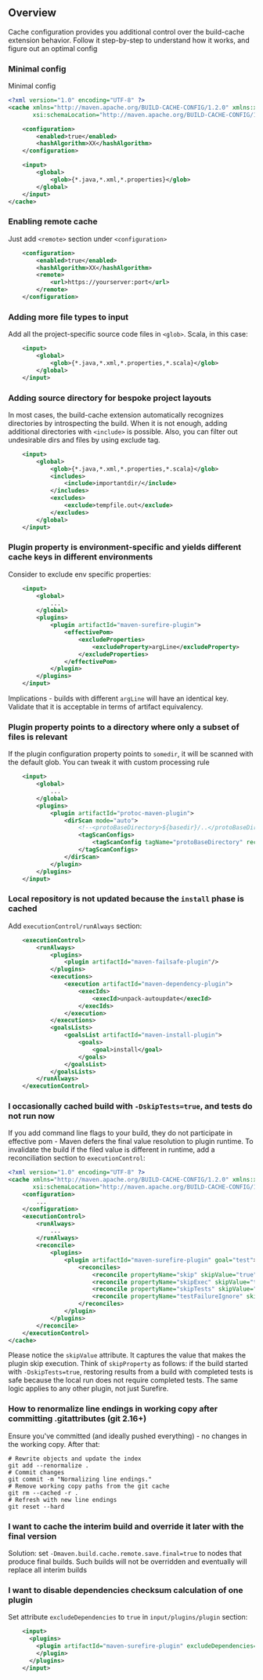 <!---
 Licensed to the Apache Software Foundation (ASF) under one or more
 contributor license agreements.  See the NOTICE file distributed with
 this work for additional information regarding copyright ownership.
 The ASF licenses this file to You under the Apache License, Version 2.0
 (the "License"); you may not use this file except in compliance with
 the License.  You may obtain a copy of the License at

      http://www.apache.org/licenses/LICENSE-2.0

 Unless required by applicable law or agreed to in writing, software
 distributed under the License is distributed on an "AS IS" BASIS,
 WITHOUT WARRANTIES OR CONDITIONS OF ANY KIND, either express or implied.
 See the License for the specific language governing permissions and
 limitations under the License.
-->

## Overview

Cache configuration provides you additional control over the build-cache extension behavior. Follow it step-by-step to
understand how it works, and figure out an optimal config

### Minimal config

Minimal config

```xml
<?xml version="1.0" encoding="UTF-8" ?>
<cache xmlns="http://maven.apache.org/BUILD-CACHE-CONFIG/1.2.0" xmlns:xsi="http://www.w3.org/2001/XMLSchema-instance"
       xsi:schemaLocation="http://maven.apache.org/BUILD-CACHE-CONFIG/1.2.0 https://maven.apache.org/xsd/build-cache-config-1.2.0.xsd">

    <configuration>
        <enabled>true</enabled>
        <hashAlgorithm>XX</hashAlgorithm>
    </configuration>

    <input>
        <global>
            <glob>{*.java,*.xml,*.properties}</glob>
        </global>
    </input>
</cache>
```

### Enabling remote cache

Just add `<remote>` section under `<configuration>`

```xml
    <configuration>
        <enabled>true</enabled>
        <hashAlgorithm>XX</hashAlgorithm>
        <remote>
            <url>https://yourserver:port</url>
        </remote>
    </configuration>
```

### Adding more file types to input

Add all the project-specific source code files in `<glob>`. Scala, in this case:

```xml
    <input>
        <global>
            <glob>{*.java,*.xml,*.properties,*.scala}</glob>
        </global>
    </input>
```

### Adding source directory for bespoke project layouts

In most cases, the build-cache extension automatically recognizes directories by introspecting the build. When it is not enough, adding additional directories with `<include>` is possible. Also, you can filter out undesirable dirs and files by using exclude tag.

```xml
    <input>
        <global>
            <glob>{*.java,*.xml,*.properties,*.scala}</glob>
            <includes>
                <include>importantdir/</include>
            </includes>
            <excludes>
                <exclude>tempfile.out</exclude>
            </excludes>
        </global>
    </input>
```

### Plugin property is environment-specific and yields different cache keys in different environments

Consider to exclude env specific properties:

```xml
    <input>
        <global>
            ...
        </global>
        <plugins>
            <plugin artifactId="maven-surefire-plugin">
                <effectivePom>
                    <excludeProperties>
                        <excludeProperty>argLine</excludeProperty>
                    </excludeProperties>
                </effectivePom>
            </plugin>
        </plugins>
    </input>
```

Implications - builds with different `argLine` will have an identical key. Validate that it is acceptable in terms of artifact equivalency.

### Plugin property points to a directory where only a subset of files is relevant

If the plugin configuration property points to `somedir`, it will be scanned with the default glob. You can tweak it with custom
processing rule

```xml
    <input>
        <global>
            ...
        </global>
        <plugins>
            <plugin artifactId="protoc-maven-plugin">
                <dirScan mode="auto">
                    <!--<protoBaseDirectory>${basedir}/..</protoBaseDirectory>-->
                    <tagScanConfigs>
                        <tagScanConfig tagName="protoBaseDirectory" recursive="false" glob="{*.proto}"/>
                    </tagScanConfigs>
                </dirScan>
            </plugin>
        </plugins>
    </input>
```

### Local repository is not updated because the `install` phase is cached

Add `executionControl/runAlways` section:

```xml
    <executionControl>
        <runAlways>
            <plugins>
                <plugin artifactId="maven-failsafe-plugin"/>
            </plugins>
            <executions>
                <execution artifactId="maven-dependency-plugin">
                    <execIds>
                        <execId>unpack-autoupdate</execId>
                    </execIds>
                </execution>
            </executions>
            <goalsLists>
                <goalsList artifactId="maven-install-plugin">
                    <goals>
                        <goal>install</goal>
                    </goals>
                </goalsList>
            </goalsLists>
        </runAlways>
    </executionControl>
```

### I occasionally cached build with `-DskipTests=true`, and tests do not run now

If you add command line flags to your build, they do not participate in effective pom - Maven defers the final value
resolution to plugin runtime. To invalidate the build if the filed value is different in runtime, add a reconciliation section
to `executionControl`:

```xml
<?xml version="1.0" encoding="UTF-8" ?>
<cache xmlns="http://maven.apache.org/BUILD-CACHE-CONFIG/1.2.0" xmlns:xsi="http://www.w3.org/2001/XMLSchema-instance"
       xsi:schemaLocation="http://maven.apache.org/BUILD-CACHE-CONFIG/1.2.0 https://maven.apache.org/xsd/build-cache-config-1.2.0.xsd">
    <configuration>
        ...
    </configuration>
    <executionControl>
        <runAlways>
            ...
        </runAlways>
        <reconcile>
            <plugins>
                <plugin artifactId="maven-surefire-plugin" goal="test">
                    <reconciles>
                        <reconcile propertyName="skip" skipValue="true"/>
                        <reconcile propertyName="skipExec" skipValue="true"/>
                        <reconcile propertyName="skipTests" skipValue="true"/>
                        <reconcile propertyName="testFailureIgnore" skipValue="true"/>
                    </reconciles>
                </plugin>
            </plugins>
        </reconcile>
    </executionControl>
</cache>
```

Please notice the `skipValue` attribute. It captures the value that makes the plugin skip execution. Think of `skipProperty` as follows: if the build started with `-DskipTests=true`, restoring results from a build with completed tests is safe because the local run does not require completed tests. The same logic applies to any other plugin, not just Surefire.

### How to renormalize line endings in working copy after committing .gitattributes (git 2.16+)

Ensure you've committed (and ideally pushed everything) - no changes in the working copy. After that:

```shell
# Rewrite objects and update the index
git add --renormalize .
# Commit changes
git commit -m "Normalizing line endings."
# Remove working copy paths from the git cache
git rm --cached -r .
# Refresh with new line endings
git reset --hard
```

### I want to cache the interim build and override it later with the final version

Solution: set `-Dmaven.build.cache.remote.save.final=true` to nodes that produce final builds. Such builds will not be overridden
and eventually will replace all interim builds

### I want to disable dependencies checksum calculation of one plugin

Set attribute `excludeDependencies` to `true` in `input/plugins/plugin` section:

```xml
    <input>
      <plugins>
        <plugin artifactId="maven-surefire-plugin" excludeDependencies="true">
        </plugin>
      </plugins>
    </input>
```
